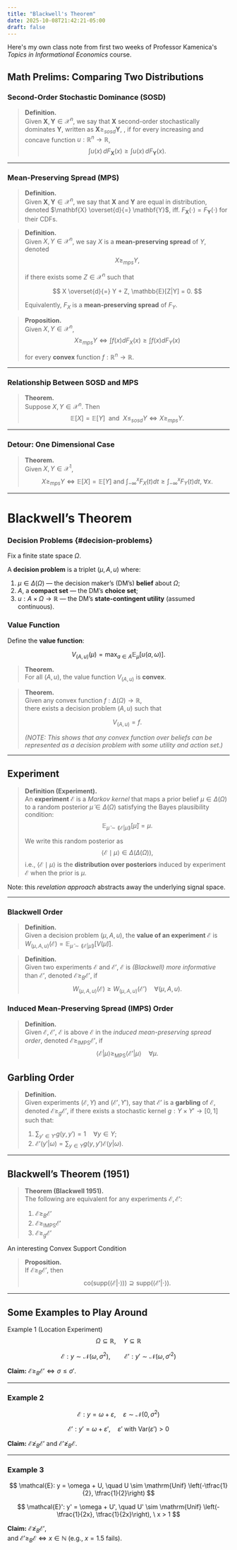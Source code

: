 ```yaml
---
title: "Blackwell's Theorem"
date: 2025-10-08T21:42:21-05:00
draft: false
---
```


Here's my own class note from first two weeks of Professor Kamenica's *Topics in Informational Economics* course.

## Math Prelims: Comparing Two Distributions

### Second-Order Stochastic Dominance (SOSD)

> **Definition.**  
> Given $\mathbf{X}, \mathbf{Y} \in \mathcal{X}^n$, we say that $\mathbf{X}$ second-order stochastically dominates $\mathbf{Y}$, written as $\mathbf{X} \ge_{sosd} \mathbf{Y}$,  , if for every increasing and concave function $u : \mathbb{R}^n \to \mathbb{R}$,
> $$
> \int u(x)\, dF_{\mathbf{X}}(x) \ge \int u(x)\, dF_{\mathbf{Y}}(x).
> $$
>

---

### Mean-Preserving Spread (MPS)

> **Definition.**  
> Given $\mathbf{X}, \mathbf{Y} \in \mathcal{X}^n$, we say that $\mathbf{X}$ and $\mathbf{Y}$ are equal in distribution, denoted $\mathbf{X} \overset{d}{=} \mathbf{Y}$, iff. $F_{\mathbf{X}}(\cdot) = F_{\mathbf{Y}}(\cdot)$ for their CDFs.

> **Definition.**  
> Given $X, Y \in \mathcal{X}^n$, we say $X$ is a **mean-preserving spread** of $Y$, denoted
> $$
> X \ge_{mps} Y,
> $$
>
> if there exists some $Z \in \mathcal{X}^n$ such that
>
> $$
> X \overset{d}{=} Y + Z,   \mathbb{E}[Z|Y] = 0.
> $$
>
> Equivalently, $F_X$ is a **mean-preserving spread** of $F_Y$.

> **Proposition.**  
> Given $X, Y \in \mathcal{X}^n$,
>$$
> X \ge_{mps} Y \Longleftrightarrow  \int f(x)   dF_X(x) \ge \int f(x)   dF_Y(x)
> $$
>   
> for every **convex** function $f : \mathbb{R}^n \to \mathbb{R}$.

---

### Relationship Between SOSD and MPS

> **Theorem.**  
> Suppose $X, Y \in \mathcal{X}^n$. Then
> $$
> \mathbb{E}[X] = \mathbb{E}[Y] \ \text{ and } \ X \le_{sosd} Y  \Longleftrightarrow  X \ge_{mps} Y.
> $$


---

### Detour: One Dimensional Case

> **Theorem.**  
> Given $X, Y \in \mathcal{X}^1$,
> $$
> X \ge_{mps} Y  \Longleftrightarrow  \mathbb{E}[X] = \mathbb{E}[Y]\text{ and } \int_{-\infty}^{x} F_X(t)  dt \ge \int_{-\infty}^{x} F_Y(t)  dt, \ \forall x.
> $$
>

---

# Blackwell’s Theorem

### Decision Problems {#decision-problems}

Fix a finite state space $\Omega$.

A **decision problem** is a triplet $(\mu, A, u)$ where:

1. $\mu \in \Delta(\Omega)$ — the decision maker’s (DM’s) **belief** about $\Omega$;  
2. $A$, a **compact set** — the DM’s **choice set**;  
3. $u : A \times \Omega \to \mathbb{R}$ — the DM’s **state-contingent utility** (assumed continuous).

### Value Function

Define the **value function**:

$$
V_{(A,u)}(\mu) = \max_{a \in A} \mathbb{E}_\mu[u(a,\omega)].
$$

> **Theorem.**  
> For all $(A, u)$, the value function $V_{(A,u)}$ is **convex**.

> **Theorem.**  
> Given any convex function $f : \Delta(\Omega) \to \mathbb{R}$,  
> there exists a decision problem $(A, u)$ such that
>
> $$
> V_{(A,u)} = f.
> $$
>
> *(NOTE: This shows that any convex function over beliefs can be represented as a decision problem with some utility and action set.)*

----

## Experiment

> **Definition (Experiment).**  
> An **experiment** $\mathcal{E}$ is a *Markov kernel* that maps a prior belief $\mu \in \Delta(\Omega)$  
> to a random posterior $\tilde{\mu} \in \Delta(\Omega)$ satisfying the Bayes plausibility condition:
> $$
> \mathbb{E}_{\tilde{\mu} \sim \lang \mathcal{E}|\mu \rang}[\tilde{\mu}] = \mu.
> $$
>
> We write this random posterior as
> $$
> \langle \mathcal{E} \mid \mu \rangle \in \Delta(\Delta(\Omega)),
> $$
> i.e., $\langle \mathcal{E} \mid \mu \rangle$ is the **distribution over posteriors** induced by experiment $\mathcal{E}$ when the prior is $\mu$.

Note: this *revelation approach* abstracts away the underlying signal space.

---

### Blackwell Order

> **Definition.**  
> Given a decision problem $(\mu, A, u)$, the **value of an experiment** $\mathcal{E}$ is $W_{(\mu, A, u)}(\mathcal{E}) = \mathbb{E}_{\tilde{\mu} \sim \lang \mathcal{E}|\mu\rang} \left[ V(\tilde{\mu}) \right]$.

> **Definition.**  
> Given two experiments $\mathcal{E}$ and $\mathcal{E}'$, $\mathcal{E}$ is *(Blackwell) more informative* than $\mathcal{E}'$, denoted $\mathcal{E} \ge_B \mathcal{E}'$, if
> $$
> W_{(\mu, A, u)}(\mathcal{E})
> \ge
> W_{(\mu, A, u)}(\mathcal{E}')
> \quad \forall (\mu, A, u).
> $$

### Induced Mean-Preserving Spread (IMPS) Order

> **Definition.**  
> Given $\mathcal{E}, \mathcal{E}'$, $\mathcal{E}$ is above $\mathcal{E}$ in the *induced mean-preserving spread order*, denoted $\mathcal{E} \ge_{\mathrm{IMPS}} \mathcal{E}'$, if
> $$
> \langle \mathcal{E} | \mu \rangle
> \ge_{\mathrm{MPS}}
> \langle \mathcal{E}' | \mu \rangle
> \quad \forall \mu.
> $$

## Garbling Order

> **Definition.**  
> Given experiments $(\mathcal{E}, Y)$ and $(\mathcal{E}', Y')$,  say that $\mathcal{E}'$ is a **garbling** of $\mathcal{E}$, denoted $\mathcal{E} \ge_g \mathcal{E}',$ if there exists a stochastic kernel $g : Y \times Y' \to [0,1]$ such that:
>
> 1. $\displaystyle \sum_{y' \in Y'} g(y, y') = 1 \quad \forall y \in Y;$  
> 2. $\displaystyle \mathcal{E}'(y'|\omega) = \sum_{y \in Y} g(y, y') \mathcal{E}(y|\omega).$
----

## Blackwell’s Theorem (1951)

> **Theorem (Blackwell 1951).**  
> The following are equivalent for any experiments $\mathcal{E}, \mathcal{E}'$:
>
> 1. $\mathcal{E} \ge_B \mathcal{E}'$  
> 2. $\mathcal{E} \ge_{\mathrm{IMPS}} \mathcal{E}'$  
> 3. $\mathcal{E} \ge_g \mathcal{E}'$
>

An interesting Convex Support Condition

> **Proposition.**  
> If $\mathcal{E} \ge_B \mathcal{E}'$, then
> $$
> \mathrm{co}\big(\mathrm{supp}(\langle \mathcal{E} | \cdot \rangle)\big)
> \supseteq
> \mathrm{supp}(\langle \mathcal{E}' | \cdot \rangle).
> $$

---

## Some Examples to Play Around

Example 1 (Location Experiment)
$$
\Omega \subseteq \mathbb{R}, \quad Y \subseteq \mathbb{R}
$$

$$
\mathcal{E}: y \sim \mathcal{N}(\omega, \sigma^2), \qquad
\mathcal{E}': y' \sim \mathcal{N}(\omega, {\sigma'}^2)
$$

**Claim:** $\mathcal{E} \ge_B \mathcal{E}' \iff \sigma \le \sigma'.$

---

### Example 2

$$
\mathcal{E}: y = \omega + \varepsilon, \quad \varepsilon \sim \mathcal{N}(0, \sigma^2)
$$

$$
\mathcal{E}': y' = \omega + \varepsilon', \quad \varepsilon' \text{ with } \mathrm{Var}(\varepsilon') > 0
$$

**Claim:** $\mathcal{E} \not\ge_B \mathcal{E}'$ and $\mathcal{E}' \not\ge_B \mathcal{E}$.

---

### Example 3

$$
\mathcal{E}: y = \omega + U, \quad U \sim \mathrm{Unif} \left(-\tfrac{1}{2}, \tfrac{1}{2}\right)
$$

$$
\mathcal{E}': y' = \omega + U', \quad U' \sim \mathrm{Unif} \left(-\tfrac{1}{2x}, \tfrac{1}{2x}\right), \ x > 1
$$

**Claim:** $\mathcal{E} \not\ge_B \mathcal{E}'$,  
and $\mathcal{E}' \ge_B \mathcal{E} \iff x \in \mathbb{N}$ (e.g., $x = 1.5$ fails).
